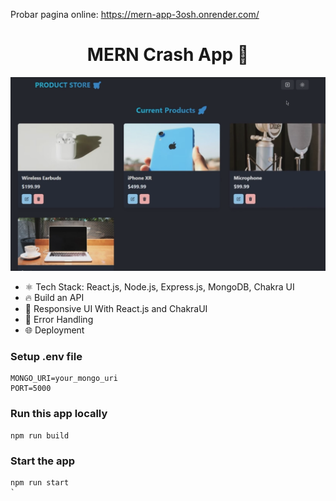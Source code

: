 Probar pagina online: https://mern-app-3osh.onrender.com/


<h1 align="center">MERN Crash App 🚀</h1>

![Demo App](/frontend/public/screenshot-for-readme.png)

- ⚛️ Tech Stack: React.js, Node.js, Express.js, MongoDB, Chakra UI
- 🔥 Build an API
- 📱 Responsive UI With React.js and ChakraUI
- 🐞 Error Handling
- 🌐 Deployment

### Setup .env file

```shell
MONGO_URI=your_mongo_uri
PORT=5000
```

### Run this app locally

```shell
npm run build
```

### Start the app

```shell
npm run start
`
```
